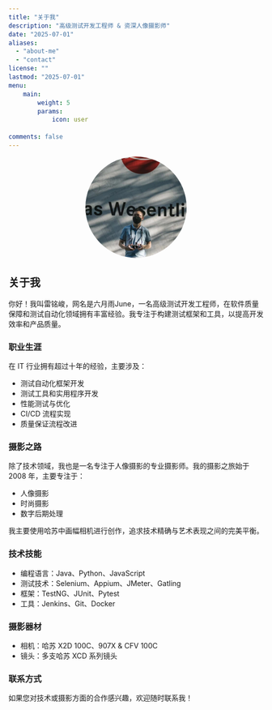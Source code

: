 ```yaml
---
title: "关于我"
description: "高级测试开发工程师 & 资深人像摄影师"
date: "2025-07-01"
aliases:
  - "about-me"
  - "contact"
license: ""
lastmod: "2025-07-01"
menu:
    main:
        weight: 5
        params:
            icon: user

comments: false
---
```


<div style="text-align: center; margin-bottom: 2em;">
    <img src="/avatar.png" alt="Jun Lei" style="border-radius: 50%; width: 200px; height: 200px;">
</div>

## 关于我

你好！我叫雷铭峻，网名是六月雨June，一名高级测试开发工程师，在软件质量保障和测试自动化领域拥有丰富经验。我专注于构建测试框架和工具，以提高开发效率和产品质量。

### 职业生涯

在 IT 行业拥有超过十年的经验，主要涉及：
- 测试自动化框架开发
- 测试工具和实用程序开发
- 性能测试与优化
- CI/CD 流程实现
- 质量保证流程改进

### 摄影之路

除了技术领域，我也是一名专注于人像摄影的专业摄影师。我的摄影之旅始于 2008 年，主要专注于：
- 人像摄影
- 时尚摄影
- 数字后期处理

我主要使用哈苏中画幅相机进行创作，追求技术精确与艺术表现之间的完美平衡。

### 技术技能
- 编程语言：Java、Python、JavaScript
- 测试技术：Selenium、Appium、JMeter、Gatling
- 框架：TestNG、JUnit、Pytest
- 工具：Jenkins、Git、Docker

### 摄影器材
- 相机：哈苏 X2D 100C、907X & CFV 100C
- 镜头：多支哈苏 XCD 系列镜头

### 联系方式
如果您对技术或摄影方面的合作感兴趣，欢迎随时联系我！